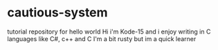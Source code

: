 # cautious-system
tutorial repository for hello world
  Hi i'm Kode-15 and i enjoy writing in C languages like C#, c++ and C
  I'm a bit rusty but im a quick learner

